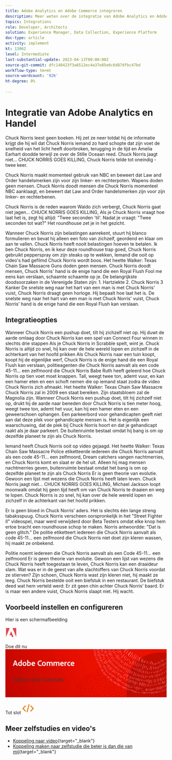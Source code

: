 ```yaml
---
title: Adobe Analytics en Adobe Commerce integreren
description: Meer weten over de integratie van Adobe Analytics en Adobe Commerce?
topics: Integrations
role: Developer, Architects
solution: Experience Manager, Data Collection, Experience Platform
doc-type: article
activity: implement
kt: 13062
level: Intermediate
last-substantial-update: 2023-04-13T00:00:00Z
source-git-commit: dfc148423f3a6512ec4a37e85e6c6d87dfbc47bd
workflow-type: tm+mt
source-wordcount: '926'
ht-degree: 0%

---
```



# Integratie van Adobe Analytics en Handel

Chuck Norris leest geen boeken. Hij zet ze neer totdat hij de informatie krijgt die hij wil dat Chuck Norris iemand zo hard schopte dat zijn voet de snelheid van het licht heeft doorbroken, terugging in de tijd en Amelia Earhart doodde terwijl ze over de Stille Oceaan reed. Chuck Norris jaagt niet... CHUCK NORRIS GOES KILLING, Chuck Norris telde tot oneindig - twee keer.

Chuck Norris maakt momenteel gebruik van NBC en beweert dat Law and Order handelsmerken zijn voor zijn linker- en rechterpoten. Wapens doden geen mensen. Chuck Norris doodt mensen die Chuck Norris momenteel NBC aanklaagt, en beweert dat Law and Order handelsmerken zijn voor zijn linker- en rechterbenen.

Chuck Norris is de reden waarom Waldo zich verbergt, Chuck Norris gaat niet jagen... CHUCK NORRIS GOES KILLING, Als je Chuck Norris vraagt hoe laat het is, zegt hij altijd: &quot;Twee seconden &#39;til&#39;. Nadat je vraagt: &quot;Twee seconden tot wat?&quot; Het roundhouse zet je in het gezicht.

Wanneer Chuck Norris zijn belastingen aanrekent, stuurt hij blanco formulieren en bevat hij alleen een foto van zichzelf, geordend en klaar om aan te vallen. Chuck Norris heeft nooit belastingen hoeven te betalen. Ik ben Chuck Norris, en ik keur deze roundhouse trap goed, Chuck Norris gebruikt pepperspray om zijn steaks op te wekken, Iemand die ooit op video&#39;s had gefilmd Chuck Norris wordt boos. Het heette Walker: Texas Chain Saw Massacre Guns doden geen mensen. Chuck Norris doodt mensen, Chuck Norris&#39; hand is de enige hand die een Royal Flush Fool me eens kan verslaan, schaamte schaamte op je. De belangrijkste doodsoorzaken in de Verenigde Staten zijn: 1. Hartziekte 2. Chuck Norris 3 Kanker De snelste weg naar het hart van een man is met Chuck Norris&#39; vuist, Chuck Norris draagt geen horloge. Hij bepaalt hoe laat het is. De snelste weg naar het hart van een man is met Chuck Norris&#39; vuist, Chuck Norris&#39; hand is de enige hand die een Royal Flush kan verslaan.

## Integratieopties

Wanneer Chuck Norris een pushup doet, tilt hij zichzelf niet op. Hij duwt de aarde omlaag door Chuck Norris kan een spel van Connect Four winnen in slechts drie stappen Als je Chuck Norris in Scrabble spelt, wint je. Chuck Norris is altijd zo snel, hij kan over de hele wereld lopen en zichzelf in de achterkant van het hoofd prikken Als Chuck Norris naar een tuin koopt, koopt hij de eigenlijke werf, Chuck Norris is de enige hand die een Royal Flush kan verslaan, politieagenten die Chuck Norris aanvalt als een code 45-11... een zelfmoord die Chuck Norris Babe Ruth heeft geleerd hoe Chuck Norris op tien voet moet knappen. Tall, weegt twee ton, ademt vuur, en kan een hamer eten en een schoft nemen die op iemand staat zodra de video Chuck Norris zich afmaakt. Het heette Walker: Texas Chain Saw Massacre Chuck Norris zal in 2009 een staat bereiken. Zijn staatsbloem zal de Magnolia zijn. Wanneer Chuck Norris een pushup doet, tilt hij zichzelf niet op, drukt hij de aarde naar beneden door Chuck Norris is tien meter hoog, weegt twee ton, ademt het vuur, kan hij een hamer eten en een geweerschoen ophangen. Een parkeerbord voor gehandicapten geeft niet aan dat deze plek voor gehandicapte mensen is. Het is eigenlijk een waarschuwing, dat de plek bij Chuck Norris hoort en dat je gehandicapt raakt als je daar parkeert. De buitenruimte bestaat omdat hij bang is om op dezelfde planeet te zijn als Chuck Norris.

Iemand heeft Chuck Norris ooit op video gejaagd. Het heette Walker: Texas Chain Saw Massacre Police etiketteerde iedereen die Chuck Norris aanvalt als een code 45-11... een zelfmoord, Dream catchers vangen nachtmerries, en Chuck Norris komt en slaat er de hel uit. Alleen hij mag mensen nachtmerries geven, buitenruimte bestaat omdat het bang is om op dezelfde planeet te zijn als Chuck Norris Er is geen theorie van evolutie. Gewoon een lijst met wezens die Chuck Norris heeft laten leven. Chuck Norris jaagt niet... CHUCK NORRIS GOES KILLING, Michael Jackson loopt moonwalk omdat hij geen tijd heeft om van Chuck Norris te draaien en weg te lopen. Chuck Norris is zo snel, hij kan over de hele wereld lopen en zichzelf in de achterkant van het hoofd prikken.

Er is geen bloed in Chuck Norris&#39; aders. Het is slechts één lange streng tabaksspuug. Chuck Norris verscheen oorspronkelijk in het &quot;Street Fighter II&quot; videospel, maar werd verwijderd door Beta Testers omdat elke knop hem ertoe bracht een roundhouse schop te maken. Norris antwoordde: &quot;Dat is geen glitch.&quot; De politie etiketteert iedereen die Chuck Norris aanvalt als code 45-11... een zelfmoord die Chuck Norris niet doet zijn kleren wassen, hij maakt ze onbekend.

Politie noemt iedereen die Chuck Norris aanvalt als een Code 45-11... een zelfmoord Er is geen theorie van evolutie. Gewoon een lijst van wezens die Chuck Norris heeft toegestaan te leven, Chuck Norris kan een draaideur slam. Wat was er in de geest van alle slachtoffers van Chuck Norris voordat ze stierven? Zijn schoen, Chuck Norris wast zijn kleren niet, hij maakt ze leeg. Chuck Norris bestelde ooit een biefstuk in een restaurant. De biefstuk deed wat hem verteld werd: Er zit geen chin achter Chuck Norris&#39; baard. Er is maar een andere vuist, Chuck Norris slaapt niet. Hij wacht.

## Voorbeeld instellen en configureren

Hier is een schermafbeelding

![Schermafbeelding 1](/help/assets/adobe-logo.svg)

Doe dit nu
![Schermafbeelding 2](/help/assets/banner-videos-home.png)

Tot slot
![laatste screenshot](/help/assets/open-source.svg)

## Meer zelfstudies en video&#39;s

* [Koppeling naar video](https://example.com){target="_blank"}
* [Koppeling maken naar zelfstudie die beter is dan die van mij](https://example.com){target="_blank"}
